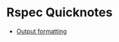 # Rspec Quicknotes

* [Output formatting](https://github.com/ogirginc/Notes/blob/master/lib/Rspec/Quicknotes/output-format.md)
